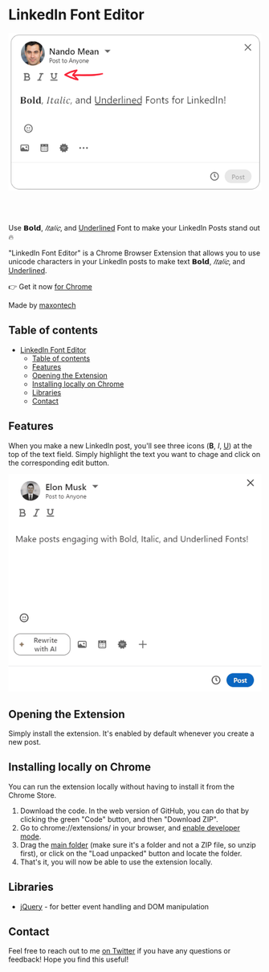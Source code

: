# LinkedIn Font Editor

<p align="center">
  <img src="preview-png.png" alt="Preview">
</p>
<br>
<br>

Use **𝗕𝗼𝗹𝗱**, *𝐼𝑡𝑎𝑙𝑖𝑐*, and <ins>Underlined</ins> Font to make your LinkedIn Posts stand out🔥

"LinkedIn Font Editor" is a Chrome Browser Extension that allows you to use unicode characters in 
your LinkedIn posts to make text **𝗕𝗼𝗹𝗱**, *𝐼𝑡𝑎𝑙𝑖𝑐*, and <ins>Underlined</ins>.


👉 Get it now [for Chrome](https://chromewebstore.google.com/detail/linkedin-post-bold-italic/djkclikbnokagbeciclfpngfeclcokob) 

Made by [maxontech](https://twitter.com/max_on_tech)

## Table of contents

- [LinkedIn Font Editor](#linkedin-font-editor)
  - [Table of contents](#table-of-contents)
  - [Features](#features)
  - [Opening the Extension](#opening-the-extension)
  - [Installing locally on Chrome](#installing-locally-on-chrome)
  - [Libraries](#libraries)
  - [Contact](#contact)

## Features

When you make a new LinkedIn post, you'll see three icons (**B**, *I*, <ins>U</ins>) at the top of the text field.
Simply highlight the text you want to chage and click on the corresponding edit button.

<p align="center">
  <img src="preview-gif.gif" alt="Preview">
</p>

## Opening the Extension

Simply install the extension. It's enabled by default whenever you create a new post.

## Installing locally on Chrome
You can run the extension locally without having to install it from the Chrome Store.

1. Download the code. In the web version of GitHub, you can do that by clicking the green "Code" button, and then "Download ZIP".
2. Go to chrome://extensions/ in your browser, and [enable developer mode](https://developer.chrome.com/docs/extensions/mv2/faq/#:~:text=You%20can%20start%20by%20turning,a%20packaged%20extension%2C%20and%20more.).
3. Drag the [main folder](https://github.com/maxontech/linkedin-font-editor/tree/master/main) (make sure it's a folder and not a ZIP file, so unzip first), or click on the "Load unpacked" button and locate the folder.
4. That's it, you will now be able to use the extension locally.

## Libraries

- [jQuery](https://jquery.com/) - for better event handling and DOM manipulation

## Contact

Feel free to reach out to me [on Twitter](https://twitter.com/max_on_tech) if you have any questions or feedback! Hope you find this useful!
